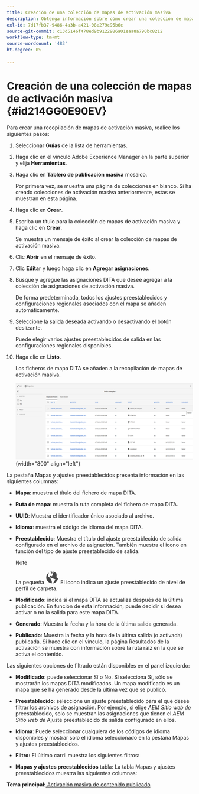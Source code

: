 ```yaml
---
title: Creación de una colección de mapas de activación masiva
description: Obtenga información sobre cómo crear una colección de mapas de activación masiva
exl-id: 7d17fb37-9486-4a3b-a421-08e279c95b6c
source-git-commit: c13d5146f478ed9b9122986a01eaa8a790bc8212
workflow-type: tm+mt
source-wordcount: '483'
ht-degree: 0%

---
```


# Creación de una colección de mapas de activación masiva {#id214GG0E90EV}

Para crear una recopilación de mapas de activación masiva, realice los siguientes pasos:

1. Seleccionar **Guías** de la lista de herramientas.

1. Haga clic en el vínculo Adobe Experience Manager en la parte superior y elija **Herramientas**.

1. Haga clic en **Tablero de publicación masiva** mosaico.

   Por primera vez, se muestra una página de colecciones en blanco. Si ha creado colecciones de activación masiva anteriormente, estas se muestran en esta página.

1. Haga clic en **Crear**.

1. Escriba un título para la colección de mapas de activación masiva y haga clic en **Crear**.

   Se muestra un mensaje de éxito al crear la colección de mapas de activación masiva.

1. Clic **Abrir** en el mensaje de éxito.

1. Clic **Editar** y luego haga clic en **Agregar asignaciones**.

1. Busque y agregue las asignaciones DITA que desee agregar a la colección de asignaciones de activación masiva.

   De forma predeterminada, todos los ajustes preestablecidos y configuraciones regionales asociados con el mapa se añaden automáticamente.

1. Seleccione la salida deseada activando o desactivando el botón deslizante.

   Puede elegir varios ajustes preestablecidos de salida en las configuraciones regionales disponibles.

1. Haga clic en **Listo**.

   Los ficheros de mapa DITA se añaden a la recopilación de mapas de activación masiva.

   ![](images/bulk-activation-collection-created.png){width="800" align="left"}


La pestaña Mapas y ajustes preestablecidos presenta información en las siguientes columnas:

- **Mapa**: muestra el título del fichero de mapa DITA.
- **Ruta de mapa**: muestra la ruta completa del fichero de mapa DITA.

- **UUID**: Muestra el identificador único asociado al archivo.

- **Idioma**: muestra el código de idioma del mapa DITA.
- **Preestablecido**: Muestra el título del ajuste preestablecido de salida configurado en el archivo de asignación. También muestra el icono en función del tipo de ajuste preestablecido de salida.

  >[!NOTE]
  >
  > La pequeña ![](images/global-preset-icon.svg) El icono indica un ajuste preestablecido de nivel de perfil de carpeta.
- **Modificado**: indica si el mapa DITA se actualiza después de la última publicación. En función de esta información, puede decidir si desea activar o no la salida para este mapa DITA.
- **Generado**: Muestra la fecha y la hora de la última salida generada.
- **Publicado**: Muestra la fecha y la hora de la última salida \(o activada\) publicada. Si hace clic en el vínculo, la página Resultados de la activación se muestra con información sobre la ruta raíz en la que se activa el contenido.


Las siguientes opciones de filtrado están disponibles en el panel izquierdo:

- **Modificado**: puede seleccionar Sí o No. Si selecciona Sí, sólo se mostrarán los mapas DITA modificados. Un mapa modificado es un mapa que se ha generado desde la última vez que se publicó.
- **Preestablecido**: seleccione un ajuste preestablecido para el que desee filtrar los archivos de asignación. Por ejemplo, si elige *AEM Sitio web de* preestablecido, solo se muestran las asignaciones que tienen el *AEM Sitio web de* Ajuste preestablecido de salida configurado en ellos.
- **Idioma**: Puede seleccionar cualquiera de los códigos de idioma disponibles y mostrar solo el idioma seleccionado en la pestaña Mapas y ajustes preestablecidos.

- **Filtro:** El último carril muestra los siguientes filtros:
- **Mapas y ajustes preestablecidos** tabla: La tabla Mapas y ajustes preestablecidos muestra las siguientes columnas:

**Tema principal:**[ Activación masiva de contenido publicado](conf-bulk-activation.md)
